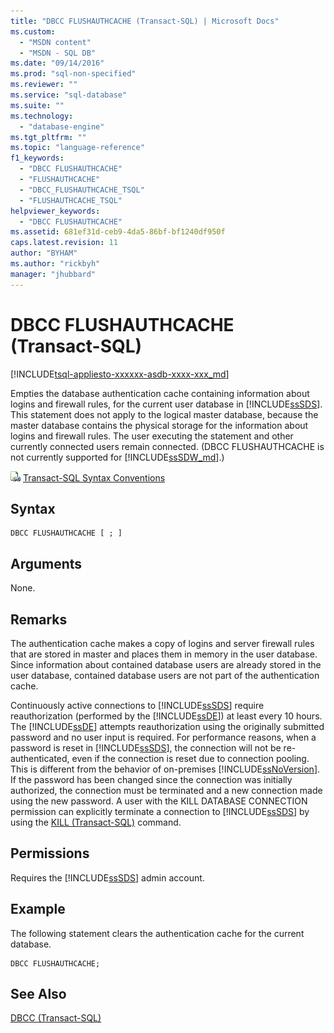 ```yaml
---
title: "DBCC FLUSHAUTHCACHE (Transact-SQL) | Microsoft Docs"
ms.custom: 
  - "MSDN content"
  - "MSDN - SQL DB"
ms.date: "09/14/2016"
ms.prod: "sql-non-specified"
ms.reviewer: ""
ms.service: "sql-database"
ms.suite: ""
ms.technology: 
  - "database-engine"
ms.tgt_pltfrm: ""
ms.topic: "language-reference"
f1_keywords: 
  - "DBCC FLUSHAUTHCACHE"
  - "FLUSHAUTHCACHE"
  - "DBCC_FLUSHAUTHCACHE_TSQL"
  - "FLUSHAUTHCACHE_TSQL"
helpviewer_keywords: 
  - "DBCC FLUSHAUTHCACHE"
ms.assetid: 681ef31d-ceb9-4da5-86bf-bf1240df950f
caps.latest.revision: 11
author: "BYHAM"
ms.author: "rickbyh"
manager: "jhubbard"
---
```

# DBCC FLUSHAUTHCACHE (Transact-SQL)
[!INCLUDE[tsql-appliesto-xxxxxx-asdb-xxxx-xxx_md](../../includes/tsql-appliesto-xxxxxx-asdb-xxxx-xxx-md.md)]

  Empties the database authentication cache containing information about logins  and firewall rules,  for the current user database in [!INCLUDE[ssSDS](../../includes/sssds-md.md)]. This statement does not apply to the logical master database, because the master database contains the physical storage for the information about logins and firewall rules. The user executing the statement and other currently connected users remain connected. (DBCC FLUSHAUTHCACHE is not currently supported for [!INCLUDE[ssSDW_md](../../includes/sssdw-md.md)].)  
  
 
 ![Topic link icon](../../database-engine/configure-windows/media/topic-link.gif "Topic link icon") [Transact-SQL Syntax Conventions](../../t-sql/language-elements/transact-sql-syntax-conventions-transact-sql.md)  
  
## Syntax  
  
```  
DBCC FLUSHAUTHCACHE [ ; ]  
```  
  
## Arguments  
 None.  
  
## Remarks  
 The authentication cache makes a copy of logins and server firewall rules that are stored in master and places them in memory in the user database.  Since information about contained database users are already stored in the user database, contained database users are not part of the authentication cache.  
  
 Continuously active connections to [!INCLUDE[ssSDS](../../includes/sssds-md.md)] require reauthorization (performed by the [!INCLUDE[ssDE](../../includes/ssde-md.md)]) at least every 10 hours. The [!INCLUDE[ssDE](../../includes/ssde-md.md)] attempts reauthorization using the originally submitted password and no user input is required. For performance reasons, when a password is reset in [!INCLUDE[ssSDS](../../includes/sssds-md.md)], the connection will not be re-authenticated, even if the connection is reset due to connection pooling. This is different from the behavior of on-premises [!INCLUDE[ssNoVersion](../../includes/ssnoversion-md.md)]. If the password has been changed since the connection was initially authorized, the connection must be terminated and a new connection made using the new password. A user with the KILL DATABASE CONNECTION permission can explicitly terminate a connection to [!INCLUDE[ssSDS](../../includes/sssds-md.md)] by using the [KILL &#40;Transact-SQL&#41;](../../t-sql/language-elements/kill-transact-sql.md) command.  
  
## Permissions  
 Requires the [!INCLUDE[ssSDS](../../includes/sssds-md.md)] admin account.  
  
## Example  
 The following statement clears the authentication cache for the current database.  
  
```  
DBCC FLUSHAUTHCACHE;  
```  
  
## See Also  
 [DBCC &#40;Transact-SQL&#41;](../../t-sql/database-console-commands/dbcc-transact-sql.md)  
  
  
